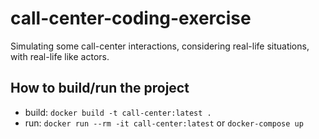 # call-center-coding-exercise
Simulating some call-center interactions, considering real-life situations, with real-life like actors.



## How to build/run the project
 - build: `docker build -t call-center:latest .`
 - run: `docker run --rm -it call-center:latest` or `docker-compose up`
